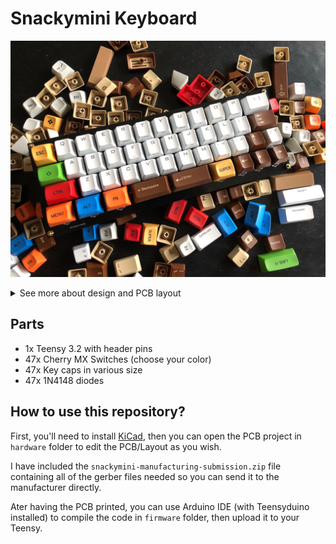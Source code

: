 # Snackymini Keyboard

![](images/final-keyboard.jpg)

<details>
<summary>See more about design and PCB layout</summary>

**Layout:**

![](images/keyboard-layout.png)

Inspired by MiniVan Arrow Layout http://www.keyboard-layout-editor.com/#/gists/174470794149140f43dd6c9b544c168c

**Schema:**

![](images/schema.png)

**PCB:**

![](images/pcb.png)

**PCB render:**

![](images/pcb-front.png)
</details>

## Parts
- 1x Teensy 3.2 with header pins
- 47x Cherry MX Switches (choose your color)
- 47x Key caps in various size
- 47x 1N4148 diodes

## How to use this repository?
First, you'll need to install [KiCad](http://kicad-pcb.org/), then you can open the PCB project in `hardware` folder to edit the PCB/Layout as you wish.

I have included the `snackymini-manufacturing-submission.zip` file containing all of the gerber files needed so you can send it to the manufacturer directly.

Ater having the PCB printed, you can use Arduino IDE (with Teensyduino installed) to compile the code in `firmware` folder, then upload it to your Teensy.
